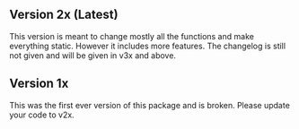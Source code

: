 ## Version 2x (Latest)
This version is meant to change mostly all the functions and make everything static. However it includes more features. The changelog is still not given and will be given in v3x and above.

## Version 1x
This was the first ever version of this package and is broken. Please update your code to v2x.